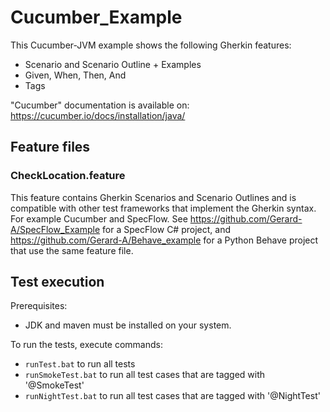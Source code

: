 # Cucumber_Example

This Cucumber-JVM example shows the following Gherkin features:

- Scenario and Scenario Outline + Examples
- Given, When, Then, And
- Tags

"Cucumber" documentation is available on: https://cucumber.io/docs/installation/java/

## Feature files

### CheckLocation.feature
This feature contains Gherkin Scenarios and Scenario Outlines and is compatible with other test frameworks that implement the Gherkin syntax.
For example Cucumber and SpecFlow. See https://github.com/Gerard-A/SpecFlow_Example for a SpecFlow C# project, and https://github.com/Gerard-A/Behave_example for a Python Behave project that use the same feature file.

## Test execution

Prerequisites:
- JDK and maven must be installed on your system.

To run the tests, execute commands:
- `runTest.bat` to run all tests
- `runSmokeTest.bat` to run all test cases that are tagged with '@SmokeTest'
- `runNightTest.bat` to run all test cases that are tagged with '@NightTest'
